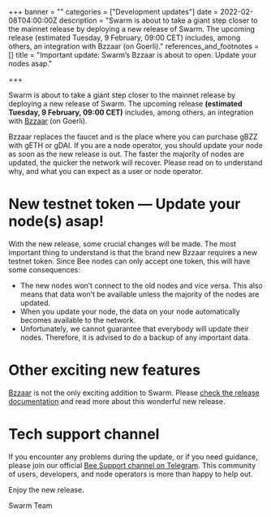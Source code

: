 +++
banner = ""
categories = ["Development updates"]
date = 2022-02-08T04:00:00Z
description = "Swarm is about to take a giant step closer to the mainnet release by deploying a new release of Swarm. The upcoming release (estimated Tuesday, 9 February, 09:00 CET) includes, among others, an integration with Bzzaar (on Goerli)."
references_and_footnotes = []
title = "Important update: Swarm’s Bzzaar is about to open. Update your nodes asap."

+++

Swarm is about to take a giant step closer to the mainnet release by deploying a new release of Swarm. The upcoming release **(estimated Tuesday, 9 February, 09:00 CET)** includes, among others, an integration with [Bzzaar](https://bzz.ethswarm.org/) (on Goerli).

Bzzaar replaces the faucet and is the place where you can purchase gBZZ with gETH or gDAI. If you are a node operator, you should update your node as soon as the new release is out. The faster the majority of nodes are updated, the quicker the network will recover. Please read on to understand why, and what you can expect as a user or node operator.

# New testnet token — Update your node(s) asap!

With the new release, some crucial changes will be made. The most important thing to understand is that the brand new Bzzaar requires a new testnet token. Since Bee nodes can only accept one token, this will have some consequences:

- The new nodes won’t connect to the old nodes and vice versa. This also means that data won’t be available unless the majority of the nodes are updated.
- When you update your node, the data on your node automatically becomes available to the network.
- Unfortunately, we cannot guarantee that everybody will update their nodes. Therefore, it is advised to do a backup of any important data.

# **Other exciting new features**

[Bzzaar](https://bzz.ethswarm.org/) is not the only exciting addition to Swarm. Please [check the release documentation](https://github.com/ethersphere/bee/releases/tag/v0.5.0) and read more about this wonderful new release.

# Tech support channel

If you encounter any problems during the update, or if you need guidance, please join our official [Bee Support channel on Telegram](https://t.me/joinchat/LTr8vBf8JshNlAD3m9BGJQ). This community of users, developers, and node operators is more than happy to help out.

Enjoy the new release.

Swarm Team
